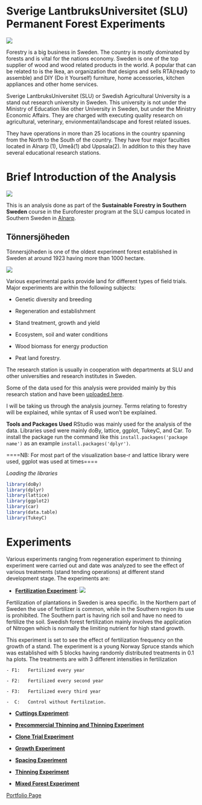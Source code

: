 # Sverige LantbruksUniversitet (SLU) Permanent Forest Experiments

![](https://i0.wp.com/odlandestadsbasarer.se/wp-content/uploads/2017/09/SLU-2.jpg?ssl=1)

Forestry is a big business in Sweden. The country is mostly dominated by
forests and is vital for the nations economy. Sweden is one of the top
supplier of wood and wood related products in the world. A popular that
can be related to is the Ikea, an organization that designs and sells
RTA(ready to assemble) and DIY (Do it Yourself) furniture, home
accessories, kitchen appliances and other home services.

Sverige LantbruksUniversitet (SLU) or Swedish Agricultural University is
a stand out research university in Sweden. This university is not under
the Ministry of Education like other University in Sweden, but under the
Ministry Economic Affairs. They are charged with executing quality
research on agricultural, veterinary, envionmental/landscape and forest
related issues.

They have operations in more than 25 locations in the country spanning
from the North to the South of the country. They have four major
faculties located in Alnarp (1), Umeå(1) abd Uppsala(2). In addition to
this they have several educational research stations.

# Brief Introduction of the Analysis

![](http://www.chemical-ecology.net/alg56b.gif)

This is an analysis done as part of the **Sustainable Forestry in
Southern Sweden** course in the Euroforester program at the SLU campus
located in Southern Sweden in
[Alnarp](https://www.slu.se/en/departments/southern-swedish-forest-research-centre/).

## Tönnersjöheden

Tönnersjöheden is one of the oldest experiment forest established in
Sweden at around 1923 having more than 1000 hectare.
<br>

![](https://student.slu.se/globalassets/ew/org/inst/ssv/fras/phd-kurs-t-heden-nov-18/t4-i-hosttsolen.jpg)

Various experimental parks provide land for different types of field
trials. Major experiments are within the following subjects:

-   Genetic diversity and breeding

-   Regeneration and establishment

-   Stand treatment, growth and yield

-   Ecosystem, soil and water conditions

-   Wood biomass for energy production

-   Peat land forestry.

The research station is usually in cooperation with departments at SLU
and other universities and research institutes in Sweden.

Some of the data used for this analysis were provided mainly by this
research station and have been [uploaded
here](https://github.com/xrander/SLU-Plantation-Experimentation/tree/master/Data).

I will be taking us through the analysis journey. Terms relating to
forestry will be explained, while syntax of R used won’t be explained.

**Tools and Packages Used** RStudio was mainly used for the analysis of
the data. Libraries used were mainly doBy, lattice, ggplot, TukeyC, and
Car. To install the package run the command like this
`install.packages('package name')` as an example
`install.packages('dplyr')`.

====NB: For most part of the visualization base-r and lattice library
were used, ggplot was used at times====

*Loading the libraries*

``` r
library(doBy)
library(dplyr)
library(lattice)
library(ggplot2)
library(car)
library(data.table)
library(TukeyC)
```

# Experiments

Various experiments ranging from regeneration experiment to thinning
experiment were carried out and date was analyzed to see the effect of
various treatments (stand tending operations) at different stand
development stage. The experiments are:

-   **[Fertilization Experiment](fertilizer.md)**:
    ![](https://www.mdpi.com/forests/forests-12-00298/article_deploy/html/images/forests-12-00298-g001.png)

Fertilization of plantations in Sweden is area specific. In the Northern
part of Sweden the use of fertilizer is common, while in the Southern
region its use is prohibited. The Southern part is having rich soil and
have no need to fertilize the soil. Swedish forest fertilization mainly
involves the application of Nitrogen which is normally the limiting
nutrient for high stand growth.

This experiment is set to see the effect of fertilization frequency on
the growth of a stand. The experiment is a young Norway Spruce stands
which was established with 5 blocks having randomly distributed
treatments in 0.1 ha plots. The treatments are with 3 different
intensities in fertilization

    - F1:   Fertilized every year

    - F2:   Fertilized every second year

    - F3:   Fertilized every third year

    -  C:   Control without Fertilzation.

-   **[Cuttings Experiment](cuttings.md)**:

-   **[Precommercial Thinning and Thinning Experiment](pct.md)**

-   **[Clone Trial Experiment](clone.md)**

-   **[Growth Experiment](growth_experiment.md)**

-   **[Spacing Experiment](spacing_experiment.md)**

-   **[Thinning Experiment](Thinning_experiment.md)**

-   **[Mixed Forest Experiment](mixed_forest.md)**

[Portfolio Page](https://xrander.github.io)
